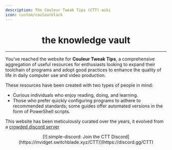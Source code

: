 ```yaml
---
description: The Couleur Tweak Tips (CTT) wiki
icon: custom/couleurblack
---
```


<center>
    <h1>the knowledge vault</h1>
</center>

---

You've reached the website for **Couleur Tweak Tips**, a comprehensive aggregation of useful resources for enthusiasts looking to expand their toolchain of programs and adopt good practices to enhance the quality of life in daily computer use and video production.

These resources have been created with two types of people in mind:

* Curious individuals who enjoy reading, doing, and learning.
* Those who prefer quickly configuring programs to adhere to recommended standards; some guides offer automated versions in the form of PowerShell scripts.

This website has been meticulously curated over the years, it evolved from a [crowded discord server](https://discord.gg/ctt)


<!--
<div class="grid cards" markdown>

-   === ":custom-video: Video"

        * [:custom-smoothie: Smoothie](./video/smoothie/index.md): Make your gameplay footage smooth
        * :simple-obsstudio: [OBS Studio](./video/obs/index.md): Optimal configuration for recording & streaming

    === ":custom-msi: Programs"

        * ShareX
        * AltSnap
        * PowerToys
        * SpotX
        * MAS
        * espanso
        * SearchEverything
</div>
-->

<center>
    [![:simple-discord: Join the CTT Discord](https://invidget.switchblade.xyz/CTT)](https://discord.gg/CTT)
</center>

